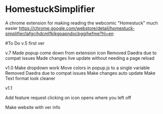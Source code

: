 # HomestuckSimplifier
A chrome extension for making reading the webcomic "Homestuck" much easier
https://chrome.google.com/webstore/detail/homestuck-simplifier/lafgcjhdcmlfkikgpapndocbggihefme?hl=en

#To Do
v.5 first ver

v.7
Made popup come down from extension icon
Removed Daedra due to compat issues
Made changes live update without needing a page reload



v1.0
Make dropdown work
Move colors in popup.js to a single variable
Removed Daedra due to compat issues
Make changes auto update
Make Text format look cleaner

v1.1





Add feature request
clicking on icon opens where you left off






Make website with ver info
